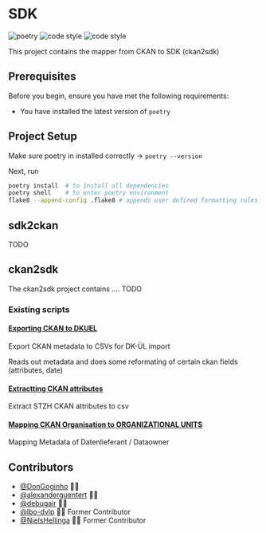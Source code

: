# SDK

![poetry](https://img.shields.io/static/v1?label=package%20manager&message=poetry&color=blue)
![code style](https://img.shields.io/static/v1?label=code%20style&message=flask8&color=green)
![code style](https://img.shields.io/static/v1?label=contributers&message=3&color=red)

This project contains the mapper from CKAN to SDK (ckan2sdk)

## Prerequisites

Before you begin, ensure you have met the following requirements:

* You have installed the latest version of `poetry`

## Project Setup

Make sure poetry in installed correctly ->  `poetry --version`

Next, run
```bash
poetry install  # to install all dependencies
poetry shell    # to enter poetry environment
flake8 --append-config .flake8 # appends user defined formatting rules to flake8 default set
``` 

## sdk2ckan

TODO

## ckan2sdk

The ckan2sdk project contains .... TODO

### Existing scripts

#### [Exporting CKAN to DKUEL](https://github.com/opendatazurich/opendatazurich.github.io/blob/master/automation/ckan_to_dkuel.py)
Export CKAN metadata to CSVs for DK-ÜL import

Reads out metadata and does some reformating of certain ckan fields (attributes, date)

#### [Extractting CKAN attributes](https://github.com/opendatazurich/opendatazurich.github.io/blob/master/automation/ckan_attributes.py)
Extract STZH CKAN attributes to csv

#### [Mapping CKAN Organisation to ORGANIZATIONAL UNITS](https://github.com/opendatazurich/ckan-reporting-stzh/blob/master/ckan-reporting-stzh.py)
Mapping Metadata of Datenlieferant / Dataowner

## Contributors

* [@DonGoginho](mailto:marco.sieber@zuerich.ch) 👨‍💻 
* [@alexanderguentert](mailto:alexander.guentert@zuerich.ch) 👨‍💻
* [@debugair](mailto:stefan.kaspar@banian.ch) 👨‍💻
* [@lbo-dvlp](mailto:lorenz.bosshardt@zuerich.ch) 👨‍💻 Former Contributor
* [@NielsHellinga](mailto:niels.hellinga@banian.ch) 👨‍💻 Former Contributor
